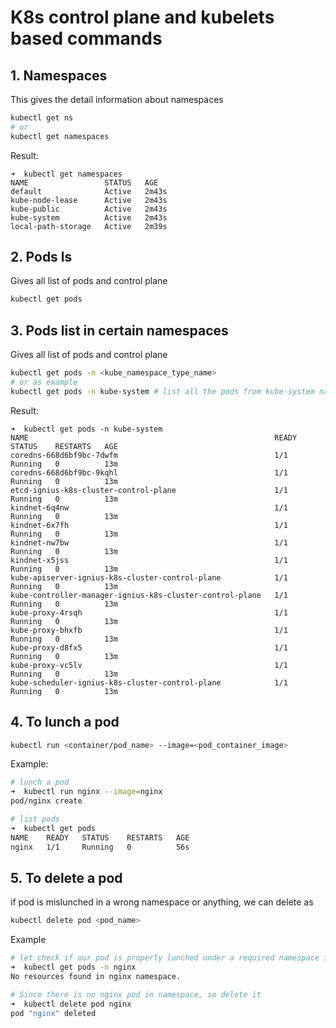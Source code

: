 # K8s control plane and kubelets based commands

## 1. Namespaces
This gives the detail information about namespaces
```sh
kubectl get ns
# or
kubectl get namespaces
```
Result:
```
➜  kubectl get namespaces
NAME                 STATUS   AGE
default              Active   2m43s
kube-node-lease      Active   2m43s
kube-public          Active   2m43s
kube-system          Active   2m43s
local-path-storage   Active   2m39s
```

## 2. Pods ls
Gives all list of pods and control plane
```sh
kubectl get pods
```

## 3. Pods list in certain namespaces
Gives all list of pods and control plane
```sh
kubectl get pods -n <kube_namespace_type_name>
# or as example
kubectl get pods -n kube-system # list all the pods from kube-system namespace
```
Result: 
```
➜  kubectl get pods -n kube-system
NAME                                                       READY   STATUS    RESTARTS   AGE
coredns-668d6bf9bc-7dwfm                                   1/1     Running   0          13m
coredns-668d6bf9bc-9kqhl                                   1/1     Running   0          13m
etcd-ignius-k8s-cluster-control-plane                      1/1     Running   0          13m
kindnet-6q4nw                                              1/1     Running   0          13m
kindnet-6x7fh                                              1/1     Running   0          13m
kindnet-nw7bw                                              1/1     Running   0          13m
kindnet-x5jss                                              1/1     Running   0          13m
kube-apiserver-ignius-k8s-cluster-control-plane            1/1     Running   0          13m
kube-controller-manager-ignius-k8s-cluster-control-plane   1/1     Running   0          13m
kube-proxy-4rsqh                                           1/1     Running   0          13m
kube-proxy-bhxfb                                           1/1     Running   0          13m
kube-proxy-d8fx5                                           1/1     Running   0          13m
kube-proxy-vc5lv                                           1/1     Running   0          13m
kube-scheduler-ignius-k8s-cluster-control-plane            1/1     Running   0          13m
```

## 4. To lunch a pod
```sh
kubectl run <container/pod_name> --image=<pod_container_image>
```
Example:
```sh
# lunch a pod
➜  kubectl run nginx --image=nginx
pod/nginx create

# list pods
➜  kubectl get pods
NAME    READY   STATUS    RESTARTS   AGE
nginx   1/1     Running   0          56s
```

## 5. To delete a pod
if pod is mislunched in a wrong namespace or anything, we can delete as 
```sh
kubectl delete pod <pod_name>
```
Example
```sh
# let check if our pod is properly lunched under a required namespace if not delete
➜  kubectl get pods -n nginx
No resources found in nginx namespace.

# Since there is no nginx pod in namespace, so delete it
➜  kubectl delete pod nginx
pod "nginx" deleted
```









